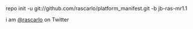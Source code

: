 repo init -u git://github.com/rascarlo/platform_manifest.git -b jb-ras-mr1.1

i am [@rascarlo](https://twitter.com/rascarlo) on Twitter

